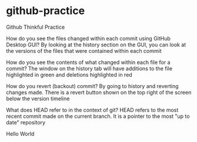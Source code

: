 # github-practice
Github Thinkful Practice

How do you see the files changed within each commit using GitHub Desktop GUI?
By looking at the history section on the GUI, you can look at the versions of the files that were contained within each commit

How do you see the contents of what changed within each file for a commit? 
The window on the history tab will have additions to the file highlighted in green and deletions highlighted in red

How do you revert (backout) commit? 
By going to history and reverting changes made. There is a revert button shown on the top right of the screen below the version timeline

What does HEAD refer to in the context of git? 
HEAD refers to the most recent commit made on the current branch. It is a pointer to the most "up to date" repository

Hello World
